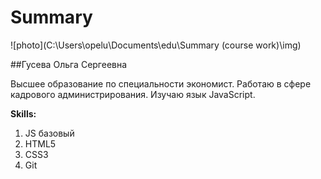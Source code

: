 # Summary

![photo](C:\Users\opelu\Documents\edu\Summary (course work)\img)

##Гусева Ольга Сергеевна

Высшее образование по специальности экономист.
Работаю в сфере кадрового администрирования. 
Изучаю язык JavaScript.

**Skills:**

1. JS базовый
2. HTML5
3. CSS3
4. Git




